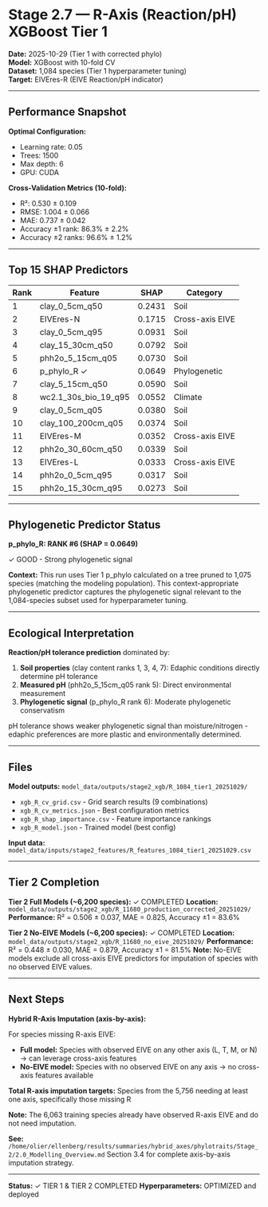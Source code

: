 # Stage 2.7 — R-Axis (Reaction/pH) XGBoost Tier 1

**Date:** 2025-10-29 (Tier 1 with corrected phylo)  
**Model:** XGBoost with 10-fold CV  
**Dataset:** 1,084 species (Tier 1 hyperparameter tuning)  
**Target:** EIVEres-R (EIVE Reaction/pH indicator)

---

## Performance Snapshot

**Optimal Configuration:**
- Learning rate: 0.05
- Trees: 1500
- Max depth: 6
- GPU: CUDA

**Cross-Validation Metrics (10-fold):**
- R²: 0.530 ± 0.109
- RMSE: 1.004 ± 0.066
- MAE: 0.737 ± 0.042
- Accuracy ±1 rank: 86.3% ± 2.2%
- Accuracy ±2 ranks: 96.6% ± 1.2%

---

## Top 15 SHAP Predictors

| Rank | Feature | SHAP | Category |
|------|---------|------|----------|
| 1 | clay_0_5cm_q50 | 0.2431 | Soil |
| 2 | EIVEres-N | 0.1715 | Cross-axis EIVE |
| 3 | clay_0_5cm_q95 | 0.0931 | Soil |
| 4 | clay_15_30cm_q50 | 0.0792 | Soil |
| 5 | phh2o_5_15cm_q05 | 0.0730 | Soil |
| 6 | p_phylo_R ✓ | 0.0649 | Phylogenetic |
| 7 | clay_5_15cm_q50 | 0.0590 | Soil |
| 8 | wc2.1_30s_bio_19_q95 | 0.0552 | Climate |
| 9 | clay_0_5cm_q05 | 0.0380 | Soil |
| 10 | clay_100_200cm_q05 | 0.0374 | Soil |
| 11 | EIVEres-M | 0.0352 | Cross-axis EIVE |
| 12 | phh2o_30_60cm_q50 | 0.0339 | Soil |
| 13 | EIVEres-L | 0.0333 | Cross-axis EIVE |
| 14 | phh2o_0_5cm_q95 | 0.0317 | Soil |
| 15 | phh2o_15_30cm_q95 | 0.0273 | Soil |

---

## Phylogenetic Predictor Status

**p_phylo_R: RANK #6 (SHAP = 0.0649)**

✓ GOOD - Strong phylogenetic signal

**Context:** This run uses Tier 1 p_phylo calculated on a tree pruned to 1,075 species (matching the modeling population). This context-appropriate phylogenetic predictor captures the phylogenetic signal relevant to the 1,084-species subset used for hyperparameter tuning.

---

## Ecological Interpretation

**Reaction/pH tolerance prediction** dominated by:
1. **Soil properties** (clay content ranks 1, 3, 4, 7): Edaphic conditions directly determine pH tolerance
2. **Measured pH** (phh2o_5_15cm_q05 rank 5): Direct environmental measurement
3. **Phylogenetic signal** (p_phylo_R rank 6): Moderate phylogenetic conservatism

pH tolerance shows weaker phylogenetic signal than moisture/nitrogen - edaphic preferences are more plastic and environmentally determined.

---

## Files

**Model outputs:** `model_data/outputs/stage2_xgb/R_1084_tier1_20251029/`
- `xgb_R_cv_grid.csv` - Grid search results (9 combinations)
- `xgb_R_cv_metrics.json` - Best configuration metrics  
- `xgb_R_shap_importance.csv` - Feature importance rankings
- `xgb_R_model.json` - Trained model (best config)

**Input data:** `model_data/inputs/stage2_features/R_features_1084_tier1_20251029.csv`

---

## Tier 2 Completion

**Tier 2 Full Models (~6,200 species):** ✓ COMPLETED
**Location:** `model_data/outputs/stage2_xgb/R_11680_production_corrected_20251029/`
**Performance:** R² = 0.506 ± 0.037, MAE = 0.825, Accuracy ±1 = 83.6%

**Tier 2 No-EIVE Models (~6,200 species):** ✓ COMPLETED
**Location:** `model_data/outputs/stage2_xgb/R_11680_no_eive_20251029/`
**Performance:** R² = 0.448 ± 0.030, MAE = 0.879, Accuracy ±1 = 81.5%
**Note:** No-EIVE models exclude all cross-axis EIVE predictors for imputation of species with no observed EIVE values.

---

## Next Steps

**Hybrid R-Axis Imputation (axis-by-axis):**

For species missing R-axis EIVE:
- **Full model:** Species with observed EIVE on any other axis (L, T, M, or N) → can leverage cross-axis features
- **No-EIVE model:** Species with no observed EIVE on any axis → no cross-axis features available

**Total R-axis imputation targets:** Species from the 5,756 needing at least one axis, specifically those missing R

**Note:** The 6,063 training species already have observed R-axis EIVE and do not need imputation.

**See:** `/home/olier/ellenberg/results/summaries/hybrid_axes/phylotraits/Stage_2/2.0_Modelling_Overview.md` Section 3.4 for complete axis-by-axis imputation strategy.

---

**Status:** ✓ TIER 1 & TIER 2 COMPLETED
**Hyperparameters:** OPTIMIZED and deployed
